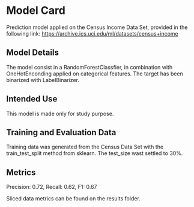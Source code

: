 # Model Card

Prediction model applied on the Census Income Data Set, provided in the following link:
https://archive.ics.uci.edu/ml/datasets/census+income

## Model Details
The model consist in a RandomForestClassfier, in combination with OneHotEnconding applied on categorical features. The target has been binarized with LabelBinarizer.

## Intended Use
This model is made only for study purpose.

## Training and Evaluation Data
Training data was generated from the Census Data Set with the train_test_split method from sklearn. The test_size wast settled to 30%.

## Metrics
Precision: 0.72,
Recall: 0.62,
F1: 0.67

Sliced data metrics can be found on the results folder.